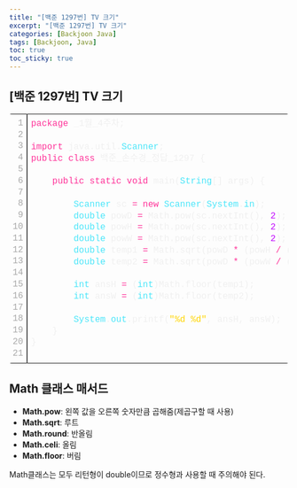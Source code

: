 ```yaml
---
title: "[백준 1297번] TV 크기"
excerpt: "[백준 1297번] TV 크기"
categories: [Backjoon Java]
tags: [Backjoon, Java]
toc: true
toc_sticky: true
---
```


## [백준 1297번] TV 크기
<div class="colorscripter-code" style="color:#f0f0f0;font-family:Consolas, 'Liberation Mono', Menlo, Courier, monospace !important; position:relative !important;overflow:auto"><table class="colorscripter-code-table" style="margin:0;padding:0;border:none;border-radius:4px;" cellspacing="0" cellpadding="0"><tr><td style="padding:6px;border-right:2px solid #4f4f4f"><div style="margin:0;padding:0;word-break:normal;text-align:right;color:#aaa;font-family:Consolas, 'Liberation Mono', Menlo, Courier, monospace !important;line-height:130%"><div style="line-height:130%">1</div><div style="line-height:130%">2</div><div style="line-height:130%">3</div><div style="line-height:130%">4</div><div style="line-height:130%">5</div><div style="line-height:130%">6</div><div style="line-height:130%">7</div><div style="line-height:130%">8</div><div style="line-height:130%">9</div><div style="line-height:130%">10</div><div style="line-height:130%">11</div><div style="line-height:130%">12</div><div style="line-height:130%">13</div><div style="line-height:130%">14</div><div style="line-height:130%">15</div><div style="line-height:130%">16</div><div style="line-height:130%">17</div><div style="line-height:130%">18</div><div style="line-height:130%">19</div><div style="line-height:130%">20</div><div style="line-height:130%">21</div></div></td><td style="padding:6px 0;text-align:left"><div style="margin:0;padding:0;color:#f0f0f0;font-family:Consolas, 'Liberation Mono', Menlo, Courier, monospace !important;line-height:130%"><div style="padding:0 6px; white-space:pre; line-height:130%"><span style="color:#ff3399">package</span>&nbsp;_1월_4주차;</div><div style="padding:0 6px; white-space:pre; line-height:130%">&nbsp;</div><div style="padding:0 6px; white-space:pre; line-height:130%"><span style="color:#ff3399">import</span>&nbsp;java.util.<span style="color:#4be6fa">Scanner</span>;</div><div style="padding:0 6px; white-space:pre; line-height:130%"><span style="color:#ff3399">public</span>&nbsp;<span style="color:#ff3399">class</span>&nbsp;백준_손수경_정답_1297&nbsp;{</div><div style="padding:0 6px; white-space:pre; line-height:130%">&nbsp;</div><div style="padding:0 6px; white-space:pre; line-height:130%">&nbsp;&nbsp;&nbsp;&nbsp;<span style="color:#ff3399">public</span>&nbsp;<span style="color:#ff3399">static</span>&nbsp;<span style="color:#ff3399">void</span>&nbsp;main(<span style="color:#4be6fa">String</span>[]&nbsp;args)&nbsp;{</div><div style="padding:0 6px; white-space:pre; line-height:130%">&nbsp;&nbsp;&nbsp;&nbsp;&nbsp;&nbsp;&nbsp;&nbsp;</div><div style="padding:0 6px; white-space:pre; line-height:130%">&nbsp;&nbsp;&nbsp;&nbsp;&nbsp;&nbsp;&nbsp;&nbsp;<span style="color:#4be6fa">Scanner</span>&nbsp;sc&nbsp;<span style="color:#0086b3"></span><span style="color:#ff3399">=</span>&nbsp;<span style="color:#ff3399">new</span>&nbsp;<span style="color:#4be6fa">Scanner</span>(<span style="color:#4be6fa">System</span>.<span style="color:#4be6fa">in</span>);&nbsp;&nbsp;&nbsp;&nbsp;</div><div style="padding:0 6px; white-space:pre; line-height:130%">&nbsp;&nbsp;&nbsp;&nbsp;&nbsp;&nbsp;&nbsp;&nbsp;<span style="color:#4be6fa">double</span>&nbsp;powD&nbsp;<span style="color:#0086b3"></span><span style="color:#ff3399">=</span>&nbsp;Math.pow(sc.nextInt(),&nbsp;<span style="color:#c10aff">2</span>);&nbsp;<span style="color:#999999">//대각선의&nbsp;길이</span></div><div style="padding:0 6px; white-space:pre; line-height:130%">&nbsp;&nbsp;&nbsp;&nbsp;&nbsp;&nbsp;&nbsp;&nbsp;<span style="color:#4be6fa">double</span>&nbsp;powH&nbsp;<span style="color:#0086b3"></span><span style="color:#ff3399">=</span>&nbsp;Math.pow(sc.nextInt(),&nbsp;<span style="color:#c10aff">2</span>);&nbsp;<span style="color:#999999">//높이&nbsp;비율</span></div><div style="padding:0 6px; white-space:pre; line-height:130%">&nbsp;&nbsp;&nbsp;&nbsp;&nbsp;&nbsp;&nbsp;&nbsp;<span style="color:#4be6fa">double</span>&nbsp;powW&nbsp;<span style="color:#0086b3"></span><span style="color:#ff3399">=</span>&nbsp;Math.pow(sc.nextInt(),&nbsp;<span style="color:#c10aff">2</span>);&nbsp;<span style="color:#999999">//너비&nbsp;비율&nbsp;&nbsp;&nbsp;&nbsp;</span></div><div style="padding:0 6px; white-space:pre; line-height:130%">&nbsp;&nbsp;&nbsp;&nbsp;&nbsp;&nbsp;&nbsp;&nbsp;<span style="color:#4be6fa">double</span>&nbsp;temp1&nbsp;<span style="color:#0086b3"></span><span style="color:#ff3399">=</span>&nbsp;Math.sqrt(powD&nbsp;<span style="color:#0086b3"></span><span style="color:#ff3399">*</span>&nbsp;(powH&nbsp;<span style="color:#0086b3"></span><span style="color:#ff3399">/</span>&nbsp;(powH&nbsp;<span style="color:#0086b3"></span><span style="color:#ff3399">+</span>&nbsp;powW)));</div><div style="padding:0 6px; white-space:pre; line-height:130%">&nbsp;&nbsp;&nbsp;&nbsp;&nbsp;&nbsp;&nbsp;&nbsp;<span style="color:#4be6fa">double</span>&nbsp;temp2&nbsp;<span style="color:#0086b3"></span><span style="color:#ff3399">=</span>&nbsp;Math.sqrt(powD&nbsp;<span style="color:#0086b3"></span><span style="color:#ff3399">*</span>&nbsp;(powW&nbsp;<span style="color:#0086b3"></span><span style="color:#ff3399">/</span>&nbsp;(powH&nbsp;<span style="color:#0086b3"></span><span style="color:#ff3399">+</span>&nbsp;powW)));</div><div style="padding:0 6px; white-space:pre; line-height:130%">&nbsp;&nbsp;&nbsp;&nbsp;&nbsp;&nbsp;&nbsp;&nbsp;</div><div style="padding:0 6px; white-space:pre; line-height:130%">&nbsp;&nbsp;&nbsp;&nbsp;&nbsp;&nbsp;&nbsp;&nbsp;<span style="color:#4be6fa">int</span>&nbsp;ansH&nbsp;<span style="color:#0086b3"></span><span style="color:#ff3399">=</span>&nbsp;(<span style="color:#4be6fa">int</span>)Math.floor(temp1);</div><div style="padding:0 6px; white-space:pre; line-height:130%">&nbsp;&nbsp;&nbsp;&nbsp;&nbsp;&nbsp;&nbsp;&nbsp;<span style="color:#4be6fa">int</span>&nbsp;ansW&nbsp;<span style="color:#0086b3"></span><span style="color:#ff3399">=</span>&nbsp;(<span style="color:#4be6fa">int</span>)Math.floor(temp2);</div><div style="padding:0 6px; white-space:pre; line-height:130%">&nbsp;&nbsp;&nbsp;&nbsp;&nbsp;&nbsp;&nbsp;&nbsp;</div><div style="padding:0 6px; white-space:pre; line-height:130%">&nbsp;&nbsp;&nbsp;&nbsp;&nbsp;&nbsp;&nbsp;&nbsp;<span style="color:#4be6fa">System</span>.<span style="color:#4be6fa">out</span>.printf(<span style="color:#ffd500">"%d&nbsp;%d"</span>,&nbsp;ansH,&nbsp;ansW);</div><div style="padding:0 6px; white-space:pre; line-height:130%">&nbsp;&nbsp;&nbsp;&nbsp;}</div><div style="padding:0 6px; white-space:pre; line-height:130%">}</div><div style="padding:0 6px; white-space:pre; line-height:130%">&nbsp;</div></div><div style="text-align:right;margin-top:-13px;margin-right:5px;font-size:9px;font-style:italic"><a href="http://colorscripter.com/info#e" target="_blank" style="color:#4f4f4ftext-decoration:none">Colored by Color Scripter</a></div></td><td style="vertical-align:bottom;padding:0 2px 4px 0"><a href="http://colorscripter.com/info#e" target="_blank" style="text-decoration:none;color:white"><span style="font-size:9px;word-break:normal;background-color:#4f4f4f;color:white;border-radius:10px;padding:1px">cs</span></a></td></tr></table></div>

## Math 클래스 매서드
<ul>
  <li><strong>Math.pow</strong>: 왼쪽 값을 오른쪽 숫자만큼 곱해줌(제곱구할 때 사용)</li>
  <li><strong>Math.sqrt</strong>: 루트</li>
  <li><strong>Math.round</strong>: 반올림</li>
  <li><strong>Math.celi</strong>: 올림</li>
  <li><strong>Math.floor</strong>: 버림</li>
</ul>
Math클래스는 모두 리턴형이 double이므로 정수형과 사용할 때 주의해야 된다.
